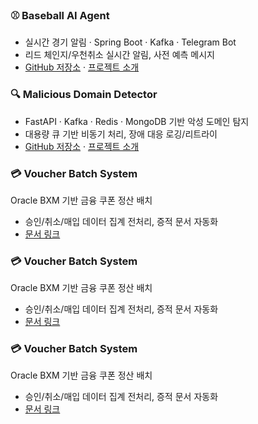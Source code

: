 <!-- card -->
### ⚾ Baseball AI Agent
- 실시간 경기 알림 · Spring Boot · Kafka · Telegram Bot  
- 리드 체인지/우천취소 실시간 알림, 사전 예측 메시지  
- [GitHub 저장소](https://github.com/cheongjay/) · [프로젝트 소개](#)

### 🔍 Malicious Domain Detector
- FastAPI · Kafka · Redis · MongoDB 기반 악성 도메인 탐지  
- 대용량 큐 기반 비동기 처리, 장애 대응 로깅/리트라이  
- [GitHub 저장소](#) · [프로젝트 소개](#)

### 💳 Voucher Batch System
Oracle BXM 기반 금융 쿠폰 정산 배치  
- 승인/취소/매입 데이터 집계 전처리, 증적 문서 자동화  
- [문서 링크](#)

### 💳 Voucher Batch System
Oracle BXM 기반 금융 쿠폰 정산 배치  
- 승인/취소/매입 데이터 집계 전처리, 증적 문서 자동화  
- [문서 링크](#)

### 💳 Voucher Batch System
Oracle BXM 기반 금융 쿠폰 정산 배치  
- 승인/취소/매입 데이터 집계 전처리, 증적 문서 자동화  
- [문서 링크](#)